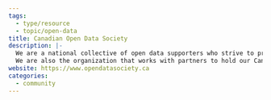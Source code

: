 ```yaml
---
tags:
  - type/resource
  - topic/open-data
title: Canadian Open Data Society
description: |-
  We are a national collective of open data supporters who strive to promote and support relevant initiatives across the country. This can range from working directly on creating content for digital literacy to driving events like our webinars.
  We are also the organization that works with partners to hold our Canadian Open Data Summits, where hundreds of open data and open government stakeholders meet to learn and collaborate on various initiatives.
website: https://www.opendatasociety.ca
categories:
  - community
---
```

